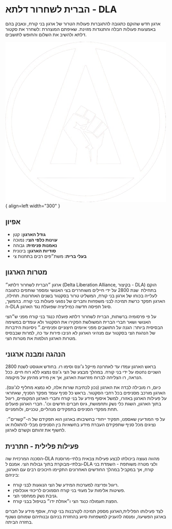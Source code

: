 # הברית לשחרור דלתא - DLA

ארגון חדש שהוקם כתגובה להתגברות פעולות הטרור של ארגון בני קורח, ונאבק בהם באמצעות
פעולות חבלה והתנגדות מזוינת. שאיפתם המוצהרת :לשחרר את סקטור דלתא ולהשיב את
השלום והחופש לתושבים.

![Image title](./assets/dla.png){ align=left width="300" }

## אפיון

* **גודל הארגון:** קטן
* **עוינות כלפי הצי:** נמוכה
* **נאמנות פנימית:** גבוהה
* **סודיות הארגון:** בינונית
* **בעלי ברית:** משת״פים רבים בתחנות צי

## מטרות הארגון

ארגון ״הברית לשחרור דלתא״ (Delta Liberation Alliance, בקיצור - DLA) הוקם בתחילת 
שנת 2800 על ידי חיילים משוחררים בצי האנושי ומספר שותפים כתגובה לעלייה בכוחו של
ארגון בני קורח, המשליט טרור בסקטור בשנים האחרונות. תחילה, הארגון תפקד כרשת
תמיכה לבני משפחות וחברים של נפגעי פעולות בני קורח. בהמשך, ה-DLA סיגל תפיסה
חדשה כמיליציה שפועלת נגד הארגון.

על פי פרסומיה ברשתות, הברית לשחרור דלתא פועלת כנגד בני קורח מפני ש״הצי
האנושי ושאר חברי הברית המשולשת הפקירו את הסקטור ולא עומדים במשימה הבסיסית
ביותר: הגנה על התושבים מפני איומים חיצוניים ופנימיים.״ ניסיונות הידברות של הנהגת הצי
בסקטור עם מנהיגי הארגון לא הניבו פירות עד כה, למרות שבבסיס מטרות הארגון הולמות
את מטרות הצי.

## הנהגה ומבנה ארגוני

בראש הארגון עמדו עד לאחרונה מייקל ג׳ונס וסימו רו. בחודש אוגוסט לשנת 2800 השניים
נחטפו על ידי בני קורח. במהלך מבצע של הצי ג'ונס נמצא ללא רוח חיים. ככל הנראה, רו
הצליחה לברוח מזרועות הארגון, אך אין מידע מהימן על מיקומה.

כיום, רו מובילה לבדה את הארגון (נכון לכתיבת שורות אלה, לא נמצא מחליף לג'ונס).
הארגון מורכב מסניפים בכל רחבי הסקטור. בראש כל סניף עומד מפקד הסניף, שאחראי
על פעילות הארגון באזורו, למשל איסוף מידע על בני קורח וחברי הארגון המקומיים, ריגול
בתוך הארגון, השגת כלי נשק ותחמושת, גיוס חברים חדשים וכו׳. חברי הארגון פועלים
תחת מפקדי הסניפים בתפקידים מנהליים, טכניים, ולוחמניים.

על פי המודיעין שאספנו, תפקיד ייחודי בחשיבותו בארגון הוא תפקידם של ה-״קשרים״: 
נציגים מכל סניף שתפקידם העברת מידע בחשאיות בין הסניפים מבלי להתגלות או
לחשוף את זהותם וקשרם לארגון.

## פעילות פלילית - חתרנית

הסכנה המרכזית שה-DLA מהווה נעוצה ביכולתו לבצע פעילות צבאית בלתי-מרוסנת
ובלתי-מבוקרת בתוך גבולות הצי. אמנם ל-DLA ולצי מטרה משותפת - השמדת בני קורח,
אך במקביל במהלך החודשים האחרונים התקיימו חיכוכים רבים עם הארגון, ביניהם:

* ריגול ופריצה למערכות המידע של הצי הנוגעות לבני קורח.
* פשיטות אלימות על מעוזי בני קורח הסמוכים לריכוזי אוכלוסין.
* גניבת נשק ממחסני הצי.
* הפצת תעמולה כנגד הצי ו״אוזלת ידו״ בטיפול בבני קורח.

לצד פעילותו הפלילית,הארגון מספק תמיכה לקורבנות בני קורח, אוסף מידע על חברים
בארגון הפשיעה, ומנסה להעניק למשפחות סיוע בהחזרת בניהם ובנותיהם שמוחם נשטף
בחזרה הביתה.
